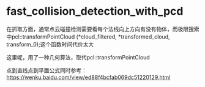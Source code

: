 # fast_collision_detection_with_pcd
在抓取方面，通常点云碰撞检测需要看每个法线向上方向有没有物体，而极限搜索中pcl::transformPointCloud (*cloud_filtered, *transformed_cloud, transform_0);这个函数时间代价太大

这里呢，用了一种几何算法，取代pcl::transformPointCloud 

点到直线点到平面公式同时参考：
https://wenku.baidu.com/view/ed88f4bcfab069dc51220129.html
